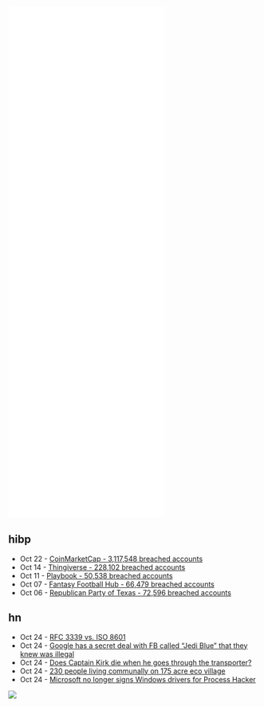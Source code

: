 ![Metrics](https://raw.githubusercontent.com/phixion/phixion/master/metrics.svg)

## hibp

<!--
for https://github.com/phixion/phixion/blob/main/.github/workflows/feeds.yml
-->
<!--START_SECTION:haveibeenpwnd-->
- Oct 22 - [CoinMarketCap - 3,117,548 breached accounts](https://haveibeenpwned.com/PwnedWebsites#CoinMarketCap)
- Oct 14 - [Thingiverse - 228,102 breached accounts](https://haveibeenpwned.com/PwnedWebsites#Thingiverse)
- Oct 11 - [Playbook - 50,538 breached accounts](https://haveibeenpwned.com/PwnedWebsites#Playbook)
- Oct 07 - [Fantasy Football Hub - 66,479 breached accounts](https://haveibeenpwned.com/PwnedWebsites#FantasyFootballHub)
- Oct 06 - [Republican Party of Texas - 72,596 breached accounts](https://haveibeenpwned.com/PwnedWebsites#RepublicanPartyOfTexas)
<!--END_SECTION:haveibeenpwnd-->

## hn

<!--
for https://github.com/phixion/phixion/blob/main/.github/workflows/feeds.yml
-->
<!--START_SECTION:hn-->
- Oct 24 - [RFC 3339 vs. ISO 8601](https://ijmacd.github.io/rfc3339-iso8601/)
- Oct 24 - [Google has a secret deal with FB called “Jedi Blue” that they knew was illegal](https://twitter.com/fasterthanlime/status/1452053940024057857)
- Oct 24 - [Does Captain Kirk die when he goes through the transporter?](http://backreaction.blogspot.com/2021/10/does-captain-kirk-die-when-he-goes.html)
- Oct 24 - [230 people living communally on 175 acre eco village](https://www.youtube.com/watch?v=n-uH36w9xg8)
- Oct 24 - [Microsoft no longer signs Windows drivers for Process Hacker](https://borncity.com/win/2021/10/23/microsoft-signiert-windows-treiber-fr-process-hacker-nicht-mehr/)
<!--END_SECTION:hn-->

<!--
for https://yhype.me
-->
![](https://hit.yhype.me/github/profile?user_id=13013670)
